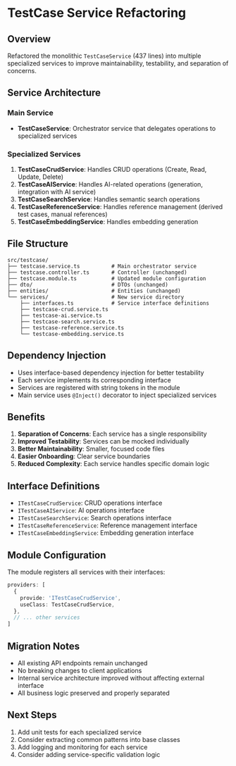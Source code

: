 # TestCase Service Refactoring

## Overview
Refactored the monolithic `TestCaseService` (437 lines) into multiple specialized services to improve maintainability, testability, and separation of concerns.

## Service Architecture

### Main Service
- **TestCaseService**: Orchestrator service that delegates operations to specialized services

### Specialized Services
1. **TestCaseCrudService**: Handles CRUD operations (Create, Read, Update, Delete)
2. **TestCaseAIService**: Handles AI-related operations (generation, integration with AI service)
3. **TestCaseSearchService**: Handles semantic search operations
4. **TestCaseReferenceService**: Handles reference management (derived test cases, manual references)
5. **TestCaseEmbeddingService**: Handles embedding generation

## File Structure
```
src/testcase/
├── testcase.service.ts          # Main orchestrator service
├── testcase.controller.ts       # Controller (unchanged)
├── testcase.module.ts           # Updated module configuration
├── dto/                         # DTOs (unchanged)
├── entities/                    # Entities (unchanged)
└── services/                    # New service directory
    ├── interfaces.ts            # Service interface definitions
    ├── testcase-crud.service.ts
    ├── testcase-ai.service.ts
    ├── testcase-search.service.ts
    ├── testcase-reference.service.ts
    └── testcase-embedding.service.ts
```

## Dependency Injection
- Uses interface-based dependency injection for better testability
- Each service implements its corresponding interface
- Services are registered with string tokens in the module
- Main service uses `@Inject()` decorator to inject specialized services

## Benefits
1. **Separation of Concerns**: Each service has a single responsibility
2. **Improved Testability**: Services can be mocked individually
3. **Better Maintainability**: Smaller, focused code files
4. **Easier Onboarding**: Clear service boundaries
5. **Reduced Complexity**: Each service handles specific domain logic

## Interface Definitions
- `ITestCaseCrudService`: CRUD operations interface
- `ITestCaseAIService`: AI operations interface
- `ITestCaseSearchService`: Search operations interface
- `ITestCaseReferenceService`: Reference management interface
- `ITestCaseEmbeddingService`: Embedding generation interface

## Module Configuration
The module registers all services with their interfaces:
```typescript
providers: [
  {
    provide: 'ITestCaseCrudService',
    useClass: TestCaseCrudService,
  },
  // ... other services
]
```

## Migration Notes
- All existing API endpoints remain unchanged
- No breaking changes to client applications
- Internal service architecture improved without affecting external interface
- All business logic preserved and properly separated

## Next Steps
1. Add unit tests for each specialized service
2. Consider extracting common patterns into base classes
3. Add logging and monitoring for each service
4. Consider adding service-specific validation logic
